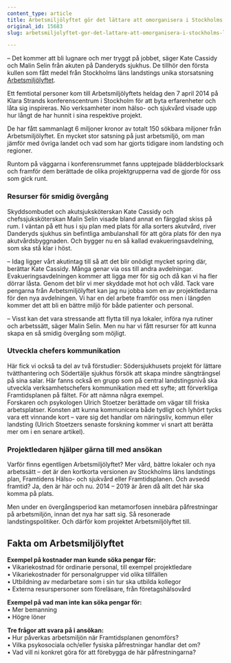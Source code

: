 ```yaml
---
content_type: article
title: Arbetsmiljölyftet gör det lättare att omorganisera i Stockholms läns landsting
original_id: 15683
slug: arbetsmiljolyftet-gor-det-lattare-att-omorganisera-i-stockholms-lans-landsting

---
```


– Det kommer att bli lugnare och mer tryggt på jobbet, säger Kate Cassidy och Malin Selin från akuten på Danderyds sjukhus. De tillhör den första kullen som fått medel från Stockholms läns landstings unika storsatsning [Arbetsmiljölyftet](http://arbetsmiljolyftet.ringla.nu/).

Ett femtiotal personer kom till Arbetsmiljölyftets heldag den 7 april 2014 på Klara Strands konferenscentrum i Stockholm för att byta erfarenheter och låta sig inspireras. Nio verksamheter inom hälso- och sjukvård visade upp hur långt de har hunnit i sina respektive projekt.

De har fått sammanlagt 6 miljoner kronor av totalt 150 sökbara miljoner från Arbetsmiljölyftet. En mycket stor satsning på just arbetsmiljö, om man jämför med övriga landet och vad som har gjorts tidigare inom landsting och regioner.

Runtom på väggarna i konferensrummet fanns upptejpade blädderblocksark och framför dem berättade de olika projektgrupperna vad de gjorde för oss som gick runt.

### Resurser för smidig övergång

Skyddsombudet och akutsjuksköterskan Kate Cassidy och chefssjuksköterskan Malin Selin visade bland annat en färgglad skiss på rum. I väntan på ett hus i sju plan med plats för alla sorters akutvård, river Danderyds sjukhus sin befintliga ambulanshall för att göra plats för den nya akutvårdsbyggnaden. Och bygger nu en så kallad evakueringsavdelning, som ska stå klar i höst.

– Idag ligger vårt akutintag till så att det blir onödigt mycket spring där, berättar Kate Cassidy. Många genar via oss till andra avdelningar. Evakueringsavdelningen kommer att ligga mer för sig och då kan vi ha fler dörrar låsta. Genom det blir vi mer skyddade mot hot och våld. Tack vare pengarna från Arbetsmiljölyftet kan jag nu jobba som en av projektledarna för den nya avdelningen. Vi har en del arbete framför oss men i längden kommer det att bli en bättre miljö för både patienter och personal.

– Visst kan det vara stressande att flytta till nya lokaler, införa nya rutiner och arbetssätt, säger Malin Selin. Men nu har vi fått resurser för att kunna skapa en så smidig övergång som möjligt.

### Utveckla chefers kommunikation

Här fick vi också ta del av två förstudier: Södersjukhusets projekt för lättare tvätthantering och Södertälje sjukhus försök att skapa mindre sängträngsel på sina salar. Här fanns också en grupp som på central landstingsnivå ska utveckla verksamhetschefers kommunikation med ett syfte; att förverkliga Framtidsplanen på fältet. För att nämna några exempel.  
Forskaren och psykologen Ulrich Stoetzer berättade om vägar till friska arbetsplatser. Konsten att kunna kommunicera både tydligt och lyhört tycks vara ett vinnande kort – vare sig det handlar om näringsliv, kommun eller landsting (Ulrich Stoetzers senaste forskning kommer vi snart att berätta mer om i en senare artikel).

### Projektledaren hjälper gärna till med ansökan

Varför finns egentligen Arbetsmiljölyftet? Mer vård, bättre lokaler och nya arbetssätt – det är den kortkorta versionen av Stockholms läns landstings plan, Framtidens Hälso- och sjukvård eller Framtidsplanen. Och avsedd framtid? Ja, den är här och nu. 2014 – 2019 är åren då allt det här ska komma på plats.

Men under en övergångsperiod kan metamorfosen innebära påfrestningar på arbetsmiljön, innan det nya har satt sig. Så resonerade landstingspolitiker. Och därför kom projektet Arbetsmiljölyftet till.

Fakta om Arbetsmiljölyftet
--------------------------

**Exempel på kostnader man kunde söka pengar för:**  
• Vikariekostnad för ordinarie personal, till exempel projektledare  
• Vikariekostnader för personalgrupper vid olika tillfällen  
• Utbildning av medarbetare som i sin tur ska utbilda kollegor  
• Externa resurspersoner som föreläsare, från företagshälsovård

**Exempel på vad man inte kan söka pengar för:**  
• Mer bemanning  
• Högre löner

**Tre frågor att svara på i ansökan:**  
• Hur påverkas arbetsmiljön när Framtidsplanen genomförs?  
• Vilka psykosociala och/eller fysiska påfrestningar handlar det om?  
• Vad vill ni konkret göra för att förebygga de här påfrestningarna?

